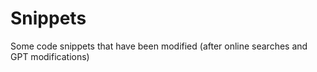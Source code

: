 # Snippets
Some code snippets that have been modified (after online searches and GPT modifications)
